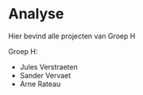 # Analyse

Hier bevind alle projecten van Groep H

Groep H:
- Jules Verstraeten
- Sander Vervaet
- Arne Rateau

